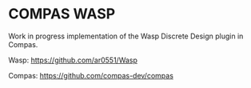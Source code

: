 # COMPAS WASP

Work in progress implementation of the Wasp Discrete Design plugin in Compas.

Wasp: <https://github.com/ar0551/Wasp>

Compas: <https://github.com/compas-dev/compas>

